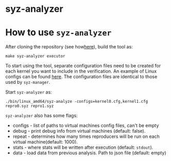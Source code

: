 # syz-analyzer
# How to use `syz-analyzer`
After cloning the repository (see how[here](/docs/linux/setup.md#go-and-syzkaller)), build the tool as:

```
make syz-analyzer executor
```

To start using the tool, separate configuration files need to be created for
each kernel you want to include in the verification. An example of Linux
configs can be found [here](/docs/linux/setup_ubuntu-host_qemu-vm_x86-64-kernel.md#syzkaller). The configuration files
are identical to those used by `syz-manager`.

Start `syz-analyzer` as:
```
./bin/linux_amd64/syz-analyze -configs=kernel0.cfg,kernel1.cfg repro0.syz repro1.syz
```
`syz-analyzer` also has some flags:
* configs - list of paths to virtual machines config files, can't be empty
* debug - print debug info from virtual machines (default: false).
* repeat - determines how many times reproducers will be run on each virtual machine(default: 1000).
* stats - where stats will be written after execution (default: `stdout`).
* data - load data from previous analysis. Path to json file (default: empty) 